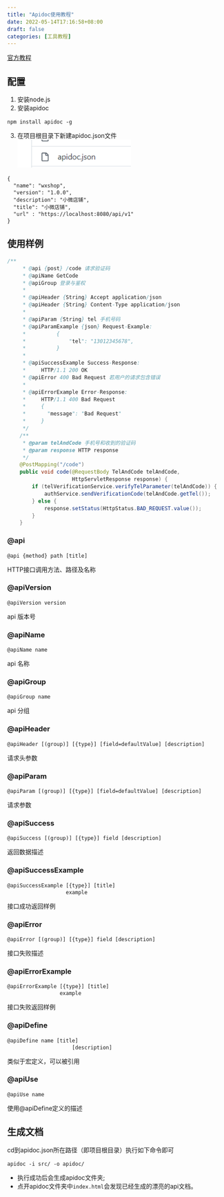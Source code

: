 ```yaml
---
title: "Apidoc使用教程"
date: 2022-05-14T17:16:58+08:00
draft: false
categories: [工具教程]
---
```


[官方教程](https://apidocjs.com/)

## 配置

1. 安装node.js
2. 安装apidoc
```text
npm install apidoc -g
```

3. 在项目根目录下新建apidoc.json文件
![apidoc.json](/img/Apidoc使用教程/img.png)
```text
{
  "name": "wxshop",
  "version": "1.0.0",
  "description": "小微店铺",
  "title": "小微店铺",
  "url" : "https://localhost:8080/api/v1"
}
```

## 使用样例
```java
/**
     * @api {post} /code 请求验证码
     * @apiName GetCode
     * @apiGroup 登录与鉴权
     *
     * @apiHeader {String} Accept application/json
     * @apiHeader {String} Content-Type application/json
     *
     * @apiParam {String} tel 手机号码
     * @apiParamExample {json} Request-Example:
     *          {
     *              "tel": "13012345678",
     *          }
     *
     * @apiSuccessExample Success-Response:
     *     HTTP/1.1 200 OK
     * @apiError 400 Bad Request 若用户的请求包含错误
     *
     * @apiErrorExample Error-Response:
     *     HTTP/1.1 400 Bad Request
     *     {
     *       "message": "Bad Request"
     *     }
     */
    /**
     * @param telAndCode 手机号和收到的验证码
     * @param response HTTP response
     */
    @PostMapping("/code")
    public void code(@RequestBody TelAndCode telAndCode,
                     HttpServletResponse response) {
        if (telVerificationService.verifyTelParameter(telAndCode)) {
            authService.sendVerificationCode(telAndCode.getTel());
        } else {
            response.setStatus(HttpStatus.BAD_REQUEST.value());
        }
    }
```

### @api
```text
@api {method} path [title]
```
HTTP接口调用方法、路径及名称

### @apiVersion
```text
@apiVersion version
```
api 版本号

### @apiName
```text
@apiName name
```
api 名称

### @apiGroup
```text
@apiGroup name
```
api 分组

### @apiHeader
```text
@apiHeader [(group)] [{type}] [field=defaultValue] [description]
```
请求头参数

### @apiParam
```text
@apiParam [(group)] [{type}] [field=defaultValue] [description]
```
请求参数

### @apiSuccess
```text
@apiSuccess [(group)] [{type}] field [description]
```
返回数据描述

### @apiSuccessExample
```text
@apiSuccessExample [{type}] [title]
                   example
```
接口成功返回样例

### @apiError
```text
@apiError [(group)] [{type}] field [description]
```
接口失败描述

### @apiErrorExample
```text
@apiErrorExample [{type}] [title]
                 example
```
接口失败返回样例

### @apiDefine
```text
@apiDefine name [title]
                     [description]
```
类似于宏定义，可以被引用

### @apiUse
```text
@apiUse name
```
使用@apiDefine定义的描述

## 生成文档

cd到apidoc.json所在路径（即项目根目录）执行如下命令即可
```text
apidoc -i src/ -o apidoc/
```

* 执行成功后会生成apidoc文件夹;
* 点开apidoc文件夹中`index.html`会发现已经生成的漂亮的api文档。
